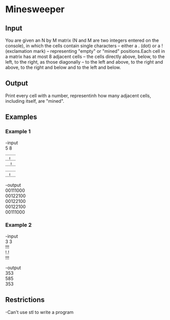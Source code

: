 # Minesweeper

## Input
You are given an N by M matrix (N and M are two integers entered on the console), in which the cells contain single characters – either a . (dot) or a ! (exclamation mark) – representing "empty" or "mined" positions.Each cell in a matrix has at most 8 adjacent cells – the cells directly above, below, to the left, to the right, as those diagonally – to the left and above, to the right and above, to the right and below and to the left and below.

## Output
Print every cell with a number, representinh how many adjacent cells, including itself, are "mined".

## Examples
### Example 1  
-input   
5 8  
........  
...!....  
....!...  
........  
...!....  

-output  
00111000  
00122100  
00122100  
00122100  
00111000  

### Example 2  
-input  
3 3  
!!!  
!.!  
!!!  

-output  
353  
585  
353  

## Restrictions
-Can't use stl to write a program